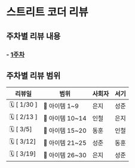 # 스트리트 코더 리뷰

## 주차별 리뷰 내용

### - [1주차](week1/summary.md)

## 주차별 리뷰 범위

| 리뷰일          | 범위         | 사회자 | 서기 |
|--------------|------------| -- | -- |
| 🗓 \[ 1/30 ] | 📘 아이템 1~9 | 은지 | 성준 |
| 🗓 \[ 2/13 ]  | 📘 아이템 10~14  | 인철 | 은지 |
| 🗓 \[ 3/5] | 📘 아이템 15~20  | 동훈 | 인철 |
| 🗓 \[ 3/12]      | 📘 아이템 21~25  | 성준 | 동훈 |
| 🗓 \[ 3/19]      | 📘 아이템 26~30  | 은지 | 성준 |
